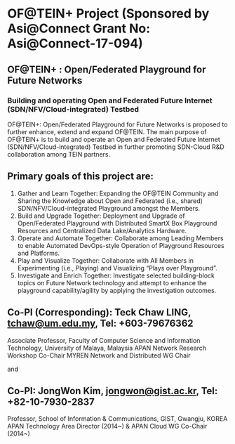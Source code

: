# OF@TEIN+ Project (Sponsored by Asi@Connect Grant No: Asi@Connect-17-094) 

##  OF@TEIN+ : Open/Federated Playground for Future Networks
### Building and operating Open and Federated Future Internet (SDN/NFV/Cloud-integrated) Testbed

OF@TEIN+: Open/Federated Playground for Future Networks is proposed to further enhance, extend and expand OF@TEIN. The
main purpose of OF@TEIN+ is to build and operate an Open and Federated Future Internet (SDN/NFV/Cloud-integrated) Testbed in further promoting SDN-Cloud R&D collaboration among TEIN partners. 

## Primary goals of this project are:

1. Gather and Learn Together: Expanding the OF@TEIN Community and Sharing the Knowledge about
Open and Federated (i.e., shared) SDN/NFV/Cloud-integrated Playground amongst the Members.
2. Build and Upgrade Together: Deployment and Upgrade of Open/Federated Playground with
Distributed SmartX Box Playground Resources and Centralized Data Lake/Analytics Hardware.
3. Operate and Automate Together: Collaborate among Leading Members to enable Automated
DevOps-style Operation of Playground Resources and Platforms.
4. Play and Visualize Together: Collaborate with All Members in Experimenting (i.e., Playing) and
Visualizing “Plays over Playground”.
5. Investigate and Enrich Together: Investigate selected building-block topics on Future Network
technology and attempt to enhance the playground capability/agility by applying the investigation
outcomes.

## Co-PI (Corresponding): Teck Chaw LING, tchaw@um.edu.my, Tel: +603-79676362
Associate Professor, Faculty of Computer Science and Information Technology,
University of Malaya, Malaysia
APAN Network Research Workshop Co-Chair
MYREN Network and Distributed WG Chair 

and 

## Co-PI: JongWon Kim, jongwon@gist.ac.kr, Tel: +82-10-7930-2837
Professor, School of Information & Communications, GIST, Gwangju, KOREA
APAN Technology Area Director (2014~) & APAN Cloud WG Co-Chair (2014~)

